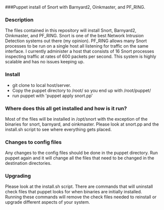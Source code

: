 ###Puppet install of Snort with Barnyard2, Oinkmaster, and PF_RING.

### Description
The files contained in this repository will install Snort, Barnyard2, Oinkmaster, and PF_RING. Snort is one of the best Network Intrusion Detection systems out there (my opinion). PF_RING allows many Snort processes to be run on a single host all listening for traffic on the same interface. I currently administer a host that consists of 16 Snort processes inspecting traffic at rates of 600 packets per second. This system is highly scalable and has no issues keeping up.

### Install
* git clone to local host/server.
* Copy the puppet directory to /root/ so you end up with /root/puppet/
* run puppet with 'puppet apply snort.pp'

### Where does this all get installed and how is it run?
Most of the files will be installed in /opt/snort with the exception of the binaries for snort, barnyard, and oinkmaster. Please look at snort.pp and the install.sh script to see where everything gets placed.

### Changes to config files
Any changes to the config files should be done in the puppet directory. Run puppet again and it will change all the files that need to be changed in the destination directories.

### Upgrading
Please look at the install.sh script. There are commands that will uninstall check files that puppet looks for when binaries are initially installed. Running these commands will remove the check files needed to reinstall or upgrade different aspects of your system.
